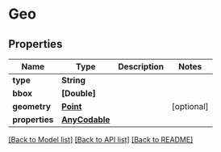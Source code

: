# Geo

## Properties
Name | Type | Description | Notes
------------ | ------------- | ------------- | -------------
**type** | **String** |  | 
**bbox** | **[Double]** |  | 
**geometry** | [**Point**](Point.md) |  | [optional] 
**properties** | [**AnyCodable**](.md) |  | 

[[Back to Model list]](../README.md#documentation-for-models) [[Back to API list]](../README.md#documentation-for-api-endpoints) [[Back to README]](../README.md)


